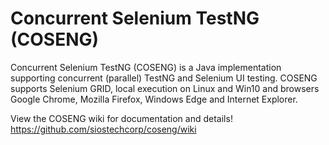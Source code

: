 # Concurrent Selenium TestNG (COSENG)
Concurrent Selenium TestNG (COSENG) is a Java implementation supporting concurrent (parallel) TestNG and Selenium UI testing. COSENG supports Selenium GRID, local execution on Linux and Win10 and browsers Google Chrome, Mozilla Firefox, Windows Edge and Internet Explorer.

View the COSENG wiki for documentation and details! https://github.com/siostechcorp/coseng/wiki
